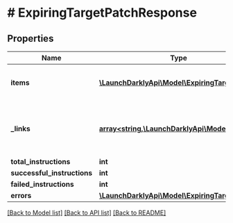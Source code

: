 # # ExpiringTargetPatchResponse

## Properties

Name | Type | Description | Notes
------------ | ------------- | ------------- | -------------
**items** | [**\LaunchDarklyApi\Model\ExpiringTarget[]**](ExpiringTarget.md) | A list of the results from each instruction |
**_links** | [**array<string,\LaunchDarklyApi\Model\Link>**](Link.md) | The location and content type of related resources | [optional]
**total_instructions** | **int** |  | [optional]
**successful_instructions** | **int** |  | [optional]
**failed_instructions** | **int** |  | [optional]
**errors** | [**\LaunchDarklyApi\Model\ExpiringTargetError[]**](ExpiringTargetError.md) |  | [optional]

[[Back to Model list]](../../README.md#models) [[Back to API list]](../../README.md#endpoints) [[Back to README]](../../README.md)
